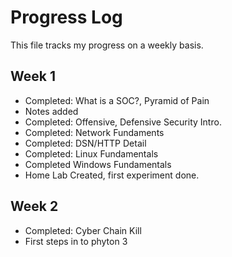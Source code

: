 # Progress Log

This file tracks my progress on a weekly basis.

## Week 1
- Completed: What is a SOC?, Pyramid of Pain
- Notes added
- Completed:  Offensive, Defensive Security Intro.
- Completed: Network Fundaments
- Completed: DSN/HTTP Detail
- Completed: Linux Fundamentals
- Completed Windows Fundamentals
- Home Lab Created, first experiment done.

## Week 2
- Completed: Cyber Chain Kill
- First steps in to phyton 3